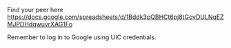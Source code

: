 Find your peer here
https://docs.google.com/spreadsheets/d/1Bddk3pQBHCt6pj8tGovDULNqEZMJPDHdqwuvrXAG1Fo

Remember to log in to Google using UIC credentials.
